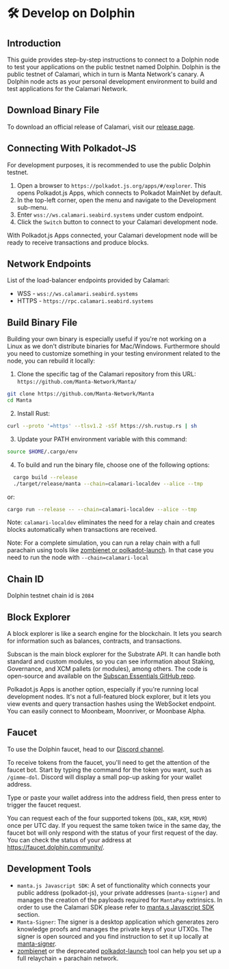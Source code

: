 # 🛠 Develop on Dolphin

## Introduction
This guide provides step-by-step instructions to connect to a Dolphin node to test your applications on the public testnet named Dolphin. Dolphin is the public testnet of Calamari, which in turn is Manta Network's canary. A Dolphin node acts as your personal development environment to build and test applications for the Calamari Network.

## Download Binary File

To download an official release of Calamari, visit our [release page](https://github.com/Manta-Network/Manta/releases).

## Connecting With Polkadot-JS

For development purposes, it is recommended to use the public Dolphin testnet.

1. Open a browser to `https://polkadot.js.org/apps/#/explorer`. This opens Polkadot.js Apps, which connects to Polkadot MainNet by default.
2. In the top-left corner, open the menu and navigate to the Development sub-menu.
3. Enter `wss://ws.calamari.seabird.systems` under custom endpoint.
4. Click the `Switch` button to connect to your Calamari development node.

With Polkadot.js Apps connected, your Calamari development node will be ready to receive transactions and produce blocks.

## Network Endpoints

List of the load-balancer endpoints provided by Calamari:
* WSS - `wss://ws.calamari.seabird.systems`
* HTTPS - `https://rpc.calamari.seabird.systems`

## Build Binary File

Building your own binary is especially useful if you're not working on a Linux as we don't distribute binaries for Mac/Windows. Furthermore should you need to customize something in your testing environment related to the node, you can rebuild it locally:

1. Clone the specific tag of the Calamari repository from this URL: `https://github.com/Manta-Network/Manta/`

```sh
git clone https://github.com/Manta-Network/Manta
cd Manta
```

2. Install Rust:
```sh
curl --proto '=https' --tlsv1.2 -sSf https://sh.rustup.rs | sh
```

3. Update your PATH environment variable with this command:
```sh
source $HOME/.cargo/env
```

4. To build and run the binary file, choose one of the following options:
```sh
  cargo build --release
  ./target/release/manta --chain=calamari-localdev --alice --tmp
```

or:

```sh
cargo run --release -- --chain=calamari-localdev --alice --tmp
```

Note: `calamari-localdev` eliminates the need for a relay chain and creates blocks automatically when transactions are received.

Note: For a complete simulation, you can run a relay chain with a full parachain using tools like [zombienet or polkadot-launch](#Development-Tools). In that case you need to run the node with `--chain=calamari-local`

## Chain ID

Dolphin testnet chain id is `2084`

## Block Explorer

A block explorer is like a search engine for the blockchain. It lets you search for information such as balances, contracts, and transactions.

Subscan is the main block explorer for the Substrate API. It can handle both standard and custom modules, so you can see information about Staking, Governance, and XCM pallets (or modules), among others. The code is open-source and available on the [Subscan Essentials GitHub repo](https://github.com/subscan-explorer/subscan-essentials).

Polkadot.js Apps is another option, especially if you're running local development nodes. It's not a full-featured block explorer, but it lets you view events and query transaction hashes using the WebSocket endpoint. You can easily connect to Moonbeam, Moonriver, or Moonbase Alpha.

## Faucet

To use the Dolphin faucet, head to our [Discord channel](https://discord.com/channels/795390654628102165/1055864933692219453).

To receive tokens from the faucet, you'll need to get the attention of the faucet bot. Start by typing the command for the token you want, such as `/gimme-dol`. Discord will display a small pop-up asking for your wallet address.

Type or paste your wallet address into the address field, then press enter to trigger the faucet request.

You can request each of the four supported tokens (`DOL`, `KAR`, `KSM`, `MOVR`) once per UTC day. If you request the same token twice in the same day, the faucet bot will only respond with the status of your first request of the day. You can check the status of your address at https://faucet.dolphin.community/.

## Development Tools

* `manta.js Javascript SDK`: A set of functionality which connects your public address (polkadot-js), your private addresses (`manta-signer`) and manages the creation of the payloads required for `MantaPay` extrinsics. In order to use the Calamari SDK please refer to [manta.s Javascript SDK](SDK.md) section.
* `Manta-Signer`: The signer is a desktop application which generates zero knowledge proofs and manages the private keys of your UTXOs. The signer is open sourced and you find instruction to set it up locally at [manta-signer](https://github.com/Manta-Network/manta-signer).
* [zombienet](https://github.com/paritytech/zombienet) or the deprecated [polkadot-launch](https://github.com/paritytech/polkadot-launch) tool can help you set up a full relaychain + parachain network.
